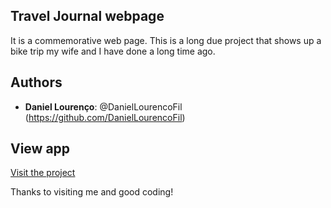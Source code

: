 ## Travel Journal webpage

It is a commemorative web page.
This is a long due project that shows up a bike trip my wife and I have done a long time ago.

## Authors

- **Daniel Lourenço**: @DanielLourencoFil (https://github.com/DanielLourencoFil)

## View app

[Visit the project](https://america-latina-bike-trip.netlify.app/)

Thanks to visiting me and good coding!
